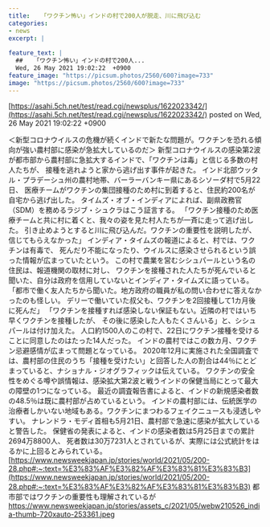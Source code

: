 ```yaml
---
title:   「ワクチン怖い」インドの村で200人が脱走、川に飛び込む  
categories:
- news
excerpt: |
  
feature_text: |
  ##   「ワクチン怖い」インドの村で200人...
  Wed, 26 May 2021 19:02:22  +0900
feature_image: "https://picsum.photos/2560/600?image=733"
image: "https://picsum.photos/2560/600?image=733"
---
```


[https://asahi.5ch.net/test/read.cgi/newsplus/1622023342/](https://asahi.5ch.net/test/read.cgi/newsplus/1622023342/)
posted on Wed, 26 May 2021 19:02:22  +0900

<!--more-->

＜新型コロナウイルスの危機が続くインドで新たな問題が。ワクチンを恐れる傾向が強い農村部に感染が急拡大しているのだ＞ 新型コロナウイルスの感染第2波が都市部から農村部に急拡大するインドで、「ワクチンは毒」と信じる多数の村人たちが、 接種を逃れようと家から逃げ出す事件が起きた。 インド北部ウッタル・プラデーシュ州の農村地帯、バーラーバンキー県にあるシソーダ村で5月22日、 医療チームがワクチンの集団接種のため村に到着すると、住民約200名が自宅から逃げ出した。 タイムズ・オブ・インディアによれば、副県政務官（SDM）を務めるラジブ・シュクラはこう証言する。 「ワクチン接種のため医療チームと共に村に着くと、我々の姿を見た村人たちが一斉に走って逃げ出した。 引き止めようとすると川に飛び込んだ。ワクチンの重要性を説明したが、信じてもらえなかった」 インディア・タイムズの報道によると、村では、ワクチンは有毒で、 死んだり不能になったり、ウイルスに感染させられるという誤った情報が広まっていたという。 この村で農業を営むシシュパールという名の住民は、報道機関の取材に対し、 ワクチンを接種された人たちが死んでいると聞いた、自分は政府を信用していないとインディア・タイムズに語っている。 「都市で働く友人たちから聞いた。地方政府の職員が私の問い合わせに答えなかったのも怪しい。 デリーで働いていた叔父も、ワクチンを2回接種して1カ月後に死んだ」 「ワクチンを接種すれば感染しない保証もない。近隣の村ではいち早くワクチンを接種したが、 その後に感染した人もたくさんいる」と、シシュパールは付け加えた。 人口約1500人のこの村で、22日にワクチン接種を受けることに同意したのはたった14人だった。 インドの農村ではこの数カ月、ワクチン忌避感情が広まって問題となっている。 2020年12月に実施された全国調査では、農村部の住民のうち「接種を受けたい」と回答した人の割合は44％にとどまっていると、ナショナル・ジオグラフィックは伝えている。 ワクチンの安全性をめぐる噂や誤情報は、感染拡大第2波と戦うインドの保健当局にとって最大の障壁の1つになっている。 最近の調査報告書によると、インドの新規感染者数の48.5％は既に農村部が占めているという。 インドの農村部には、伝統医学の治療者しかいない地域もある。ワクチンにまつわるフェイクニュースも浸透しやすい。 ナレンドラ・モディ首相も5月21日、農村部で急速に感染が拡大していると警告した。 保健省の発表によると、インドの感染者数は5月25日までの累計2694万8800人、 死者数は30万7231人とされているが、実際には公式統計をはるかに上回るとみられている。 [https://www.newsweekjapan.jp/stories/world/2021/05/200-28.php#:~:text=%E3%83%AF%E3%82%AF%E3%83%81%E3%83%B3](https://www.newsweekjapan.jp/stories/world/2021/05/200-28.php#:~:text=%E3%83%AF%E3%82%AF%E3%83%81%E3%83%B3) 都市部ではワクチンの重要性も理解されているが https://www.newsweekjapan.jp/stories/assets_c/2021/05/webw210526_india-thumb-720xauto-253361.jpeg
